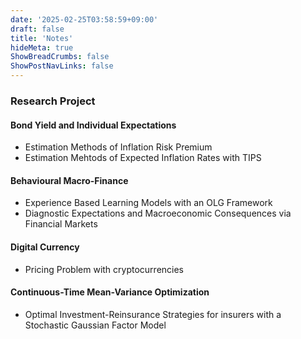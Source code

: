 ```yaml
---
date: '2025-02-25T03:58:59+09:00'
draft: false
title: 'Notes'
hideMeta: true
ShowBreadCrumbs: false
ShowPostNavLinks: false
---
```



### Research Project   
#### Bond Yield and Individual Expectations
- Estimation Methods of Inflation Risk Premium
- Estimation Mehtods of Expected Inflation Rates with TIPS

#### Behavioural Macro-Finance
- Experience Based Learning Models with an OLG Framework
- Diagnostic Expectations and Macroeconomic Consequences via Financial Markets

#### Digital Currency   
- Pricing Problem with cryptocurrencies   

#### Continuous-Time Mean-Variance Optimization
- Optimal Investment-Reinsurance Strategies for insurers with a Stochastic Gaussian Factor Model